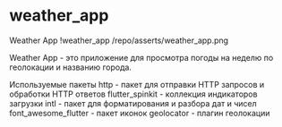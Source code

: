 # weather_app

Weather App
!weather_app /repo/asserts/weather_app.png

Weather App - это приложение для просмотра погоды на неделю по геолокации и названию города.

Используемые пакеты
http - пакет для отправки HTTP запросов и обработки HTTP ответов
flutter_spinkit - коллекция индикаторов загрузки
intl - пакет для форматирования и разбора дат и чисел
font_awesome_flutter - пакет иконок
geolocator - плагин геолокации
